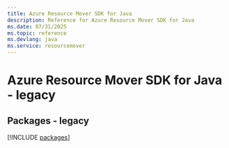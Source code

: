 ```yaml
---
title: Azure Resource Mover SDK for Java
description: Reference for Azure Resource Mover SDK for Java
ms.date: 07/31/2025
ms.topic: reference
ms.devlang: java
ms.service: resourcemover
---
```

# Azure Resource Mover SDK for Java - legacy
## Packages - legacy
[!INCLUDE [packages](resource-mover-index.md)]